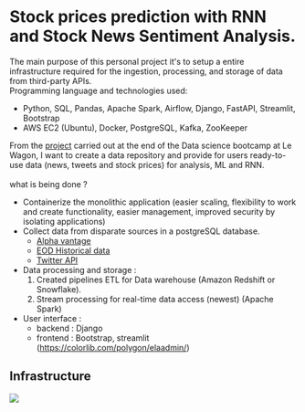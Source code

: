 # Stock prices prediction with RNN and Stock News Sentiment Analysis.
The main purpose of this personal project it's to setup a entire infrastructure required for the ingestion, processing, and storage of data from third-party APIs.  
Programming language and technologies used:
- Python, SQL, Pandas, Apache Spark, Airflow, Django, FastAPI, Streamlit, Bootstrap
- AWS EC2 (Ubuntu), Docker, PostgreSQL, Kafka, ZooKeeper

From the [project](https://github.com/FrCloers/stock_news_pred) carried out at the end of the Data science bootcamp at Le Wagon, I want to create a data repository and provide for users ready-to-use data (news, tweets and stock prices) for analysis, ML and RNN.
<br><br />
what is being done ?
- Containerize the monolithic application (easier scaling, flexibility to work and create functionality, easier management, improved security by isolating applications)
- Collect data from disparate sources in a postgreSQL database.
    - [Alpha vantage](https://www.alphavantage.co/documentation/)
    - [EOD Historical data](https://eodhistoricaldata.com/financial-apis/financial-news-api/)
    - [Twitter API](https://developer.twitter.com/en/docs/twitter-api)
- Data processing and storage : 
    1. Created pipelines ETL for Data warehouse (Amazon Redshift or Snowflake).
    2. Stream processing for real-time data access (newest) (Apache Spark)
- User interface :
    - backend : Django
    - frontend : Bootstrap, streamlit (https://colorlib.com/polygon/elaadmin/)
## Infrastructure  
<img src="https://docs.google.com/drawings/d/e/2PACX-1vT__ZhdYUCwcakf5-tnuEDev2UXDrCnYE2dP62SLgbIrfUz0Eb_GKW-On-toyCjKPzr1sdn7X2et1um/pub?w=480&amp;h=360">
